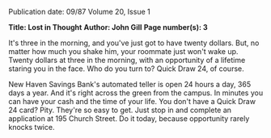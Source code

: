Publication date: 09/87
Volume 20, Issue 1

**Title: Lost in Thought**
**Author: John Gill**
**Page number(s): 3**

It's three in the morning, and you've just got to have twenty dollars. But, no 
matter how much you shake him, your roommate just won't wake up. Twenty 
dollars at three in the morning, with an opportunity of a lifetime staring you in the 
face. Who do you turn to? Quick Draw 24, of course. 

New Haven Savings Bank's automated teller is open 24 hours a day, 365 days a 
year. And it's right across the green from the campus. In minutes you can have 
your cash and the time of your life. You don't have a Quick Draw 24 card? Pity. 
They're so easy to get. Just stop in and complete an application at 195 
Church Street. Do it today, because opportunity rarely knocks twice.